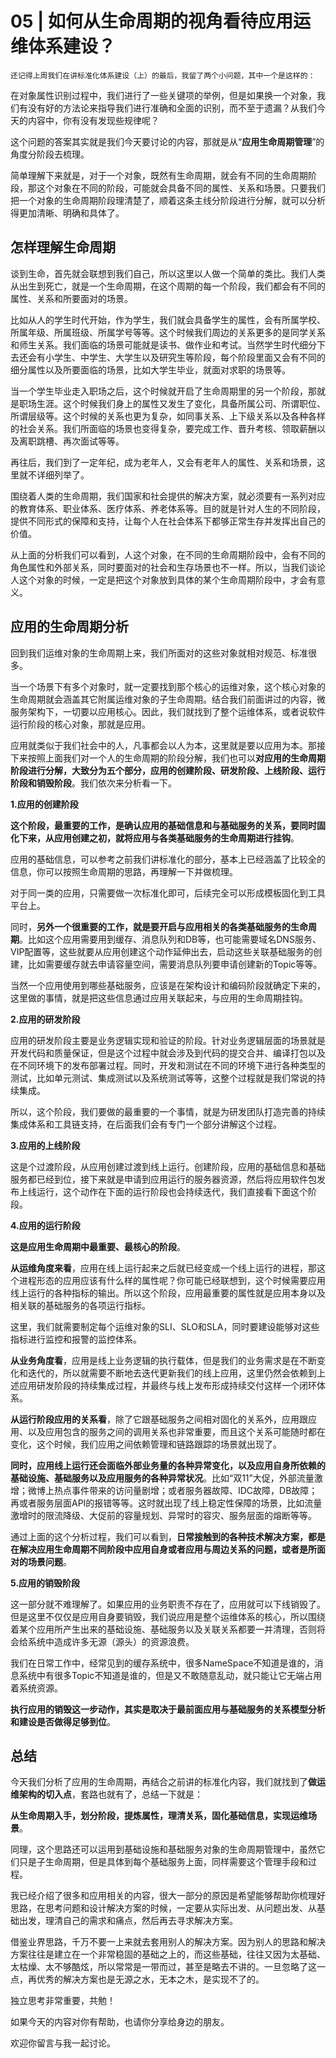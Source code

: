 # 05 | 如何从生命周期的视角看待应用运维体系建设？

    还记得上周我们在讲标准化体系建设（上）的最后，我留了两个小问题，其中一个是这样的：

在对象属性识别过程中，我们进行了一些关键项的举例，但是如果换一个对象，我们有没有好的方法论来指导我们进行准确和全面的识别，而不至于遗漏？从我们今天的内容中，你有没有发现些规律呢？

这个问题的答案其实就是我们今天要讨论的内容，那就是从“**应用生命周期管理**”的角度分阶段去梳理。

简单理解下来就是，对于一个对象，既然有生命周期，就会有不同的生命周期阶段，那这个对象在不同的阶段，可能就会具备不同的属性、关系和场景。只要我们把一个对象的生命周期阶段理清楚了，顺着这条主线分阶段进行分解，就可以分析得更加清晰、明确和具体了。

## 怎样理解生命周期

谈到生命，首先就会联想到我们自己，所以这里以人做一个简单的类比。我们人类从出生到死亡，就是一个生命周期，在这个周期的每一个阶段，我们都会有不同的属性、关系和所要面对的场景。

比如从人的学生时代开始，作为学生，我们就会具备学生的属性，会有所属学校、所属年级、所属班级、所属学号等等。这个时候我们周边的关系更多的是同学关系和师生关系。我们面临的场景可能就是读书、做作业和考试。当然学生时代细分下去还会有小学生、中学生、大学生以及研究生等阶段，每个阶段里面又会有不同的细分属性以及所要面临的场景，比如大学生毕业，就面对求职的场景等。

当一个学生毕业走入职场之后，这个时候就开启了生命周期里的另一个阶段，那就是职场生涯。这个时候我们身上的属性又发生了变化，具备所属公司、所谓职位、所谓层级等。这个时候的关系也更为复杂，如同事关系、上下级关系以及各种各样的社会关系。我们所面临的场景也变得复杂，要完成工作、晋升考核、领取薪酬以及离职跳槽、再次面试等等。

再往后，我们到了一定年纪，成为老年人，又会有老年人的属性、关系和场景，这里就不详细列举了。

围绕着人类的生命周期，我们国家和社会提供的解决方案，就必须要有一系列对应的教育体系、职业体系、医疗体系、养老体系等。目的就是针对人生的不同阶段，提供不同形式的保障和支持，让每个人在社会体系下都够正常生存并发挥出自己的价值。

从上面的分析我们可以看到，人这个对象，在不同的生命周期阶段中，会有不同的角色属性和外部关系，同时要面对的社会和生存场景也不一样。所以，当我们谈论人这个对象的时候，一定是把这个对象放到具体的某个生命周期阶段中，才会有意义。

## 应用的生命周期分析

回到我们运维对象的生命周期上来，我们所面对的这些对象就相对规范、标准很多。

当一个场景下有多个对象时，就一定要找到那个核心的运维对象，这个核心对象的生命周期就会涵盖其它附属运维对象的子生命周期。结合我们前面讲过的内容，微服务架构下，一切要以应用核心。因此，我们就找到了整个运维体系，或者说软件运行阶段的核心对象，那就是应用。

应用就类似于我们社会中的人，凡事都会以人为本，这里就是要以应用为本。那接下来按照上面我们对一个人的生命周期的阶段分解，我们也可以**对应用的生命周期阶段进行分解，大致分为五个部分，应用的创建阶段、研发阶段、上线阶段、运行阶段和销毁阶段**。我们依次来分析看一下。

**1.应用的创建阶段**

**这个阶段，最重要的工作，是确认应用的基础信息和与基础服务的关系，要同时固化下来，从应用创建之初，就将应用与各类基础服务的生命周期进行挂钩**。

应用的基础信息，可以参考之前我们讲标准化的部分，基本上已经涵盖了比较全的信息，你可以按照生命周期的思路，再理解一下并做梳理。

对于同一类的应用，只需要做一次标准化即可，后续完全可以形成模板固化到工具平台上。

同时，**另外一个很重要的工作，就是要开启与应用相关的各类基础服务的生命周期**。比如这个应用需要用到缓存、消息队列和DB等，也可能需要域名DNS服务、VIP配置等，这些就要从应用创建这个动作延伸出去，启动这些关联基础服务的创建，比如需要缓存就去申请容量空间，需要消息队列要申请创建新的Topic等等。

当然一个应用使用到哪些基础服务，应该是在架构设计和编码阶段就确定下来的，这里做的事情，就是把这些信息通过应用关联起来，与应用的生命周期挂钩。

**2.应用的研发阶段**

应用的研发阶段主要是业务逻辑实现和验证的阶段。针对业务逻辑层面的场景就是开发代码和质量保证，但是这个过程中就会涉及到代码的提交合并、编译打包以及在不同环境下的发布部署过程。同时，开发和测试在不同的环境下进行各种类型的测试，比如单元测试、集成测试以及系统测试等等，这整个过程就是我们常说的持续集成。

所以，这个阶段，我们要做的最重要的一个事情，就是为研发团队打造完善的持续集成体系和工具链支持，在后面我们会有专门一个部分讲解这个过程。

**3.应用的上线阶段**

这是个过渡阶段，从应用创建过渡到线上运行。创建阶段，应用的基础信息和基础服务都已经到位，接下来就是申请到应用运行的服务器资源，然后将应用软件包发布上线运行，这个动作在下面的运行阶段也会持续迭代，我们直接看下面这个阶段。

**4.应用的运行阶段**

**这是应用生命周期中最重要、最核心的阶段**。

**从运维角度来看**，应用在线上运行起来之后就已经变成一个线上运行的进程，那这个进程形态的应用应该有什么样的属性呢？你可能已经联想到，这个时候需要应用线上运行的各种指标的输出。所以这个阶段，应用最重要的属性就是应用本身以及相关联的基础服务的各项运行指标。

这里，我们就需要制定每个运维对象的SLI、SLO和SLA，同时要建设能够对这些指标进行监控和报警的监控体系。

**从业务角度看**，应用是线上业务逻辑的执行载体，但是我们的业务需求是在不断变化和迭代的，所以就需要不断地去迭代更新我们的线上应用，这里仍然会依赖到上述应用研发阶段的持续集成过程，并最终与线上发布形成持续交付这样一个闭环体系。

**从运行阶段应用的关系看**，除了它跟基础服务之间相对固化的关系外，应用跟应用、以及应用包含的服务之间的调用关系也非常重要，而且这个关系可能随时都在变化，这个时候，我们应用之间依赖管理和链路跟踪的场景就出现了。

**同时，应用线上运行还会面临外部业务量的各种异常变化，以及应用自身所依赖的基础设施、基础服务以及应用服务的各种异常状况**。比如“双11”大促，外部流量激增；微博上热点事件带来的访问量剧增；或者服务器故障、IDC故障，DB故障；再或者服务层面API的报错等等。这时就出现了线上稳定性保障的场景，比如流量激增时的限流降级、大促前的容量规划、异常时的容灾、服务层面的熔断等等。

通过上面的这个分析过程，我们可以看到，**日常接触到的各种技术解决方案，都是在解决应用生命周期不同阶段中应用自身或者应用与周边关系的问题，或者是所面对的场景问题**。

**5.应用的销毁阶段**

这一部分就不难理解了。如果应用的业务职责不存在了，应用就可以下线销毁了。但是这里不仅仅是应用自身要销毁，我们说应用是整个运维体系的核心，所以围绕着某个应用所产生出来的基础设施、基础服务以及关联关系都要一并清理，否则将会给系统中造成许多无源（源头）的资源浪费。

我们在日常工作中，经常见到的缓存系统中，很多NameSpace不知道是谁的，消息系统中有很多Topic不知道是谁的，但是又不敢随意乱动，就只能让它无端占用着系统资源。

**执行应用的销毁这一步动作，其实是取决于最前面应用与基础服务的关系模型分析和建设是否做得足够到位**。

## 总结

今天我们分析了应用的生命周期，再结合之前讲的标准化内容，我们就找到了**做运维架构的切入点**，套路也就有了，总结一下就是：

**从生命周期入手，划分阶段，提炼属性，理清关系，固化基础信息，实现运维场景**。

同理，这个思路还可以运用到基础设施和基础服务对象的生命周期管理中，虽然它们只是子生命周期，但是具体到每个基础服务上面，同样需要这个管理手段和过程。

我已经介绍了很多和应用相关的内容，很大一部分的原因是希望能够帮助你梳理好思路，在思考问题和设计解决方案的时候，一定要从实际出发、从问题出发、从基础出发，理清自己的需求和痛点，然后再去寻求解决方案。

借鉴业界思路，千万不要一上来就去套用别人的解决方案。因为别人的思路和解决方案往往是建立在一个非常稳固的基础之上的，而这些基础，往往又因为太基础、太枯燥、太不够酷炫，所以常常是一带而过，甚至是略去不讲的。一旦忽略了这一点，再优秀的解决方案也是无源之水，无本之木，是实现不了的。

独立思考非常重要，共勉！

如果今天的内容对你有帮助，也请你分享给身边的朋友。

欢迎你留言与我一起讨论。
    